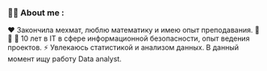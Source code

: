 ### :woman_technologist: About me :

:hearts: Закончила мехмат, люблю математику и имею опыт преподавания. 
:see_no_evil: 	:hear_no_evil:  :speak_no_evil: 10 лет в IT в сфере информационной безопасности, опыт ведения проектов.
:zap: Увлекаюсь статистикой и анализом данных. В данный момент ищу работу Data analyst.

<!--
**Juldid/JulDid** is a ✨ _special_ ✨ repository because its `README.md` (this file) appears on your GitHub profile.

